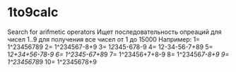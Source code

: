 # 1to9calc
Search for arifmetic operators
Ищет последовательность опреаций для чисел 1..9 для получения все чисел от 1 до 15000
Например:
1=  1^23456789
2= 1^234567-8+9
3= 1*2*345-678-9
4= 12-34-56-7+89
5= 1*2+34+56-78-9
6= 1^2345-67+8*9
7= 1^23456+7+8-9
8= 1^23456*7-8+9
9= 1^2345678*9
10= 1^2345678+9
